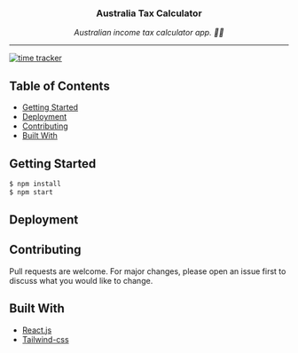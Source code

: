 <div align="center">
  <p>
    <h3> Australia Tax Calculator </h2>
  </p>
  <p>
    <i>Australian income tax calculator app. 🧾💵</i>
  </p>
</div>

---

[![time tracker](https://wakatime.com/badge/github/NyashaNziramasanga/australia-tax-calculator.svg)](https://wakatime.com/badge/github/NyashaNziramasanga/australia-tax-calculator)

## Table of Contents

- [Getting Started](##Getting%20Started)
- [Deployment](##Deployment)
- [Contributing](##Contributing)
- [Built With](##Built%20With)

## Getting Started

```javascript
$ npm install
$ npm start
```

## Deployment

## Contributing

Pull requests are welcome. For major changes, please open an issue first to discuss what you would like to change.

## Built With

- [React.js](https://reactjs.org/)
- [Tailwind-css](https://tailwindcss.com/)
